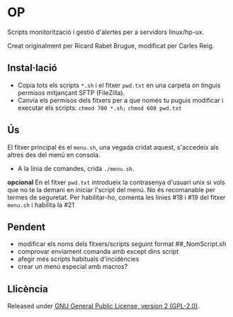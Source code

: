 # OP

Scripts monitorització i gestió d'alertes per a servidors linux/hp-ux.

Creat originalment per Ricard Rabet Brugue, modificat per Carles Reig.

## Instal·lació

- Copia tots els scripts `*.sh` i el fitxer `pwd.txt` en una carpeta on tinguis permisos mitjançant SFTP (FileZilla).
- Canvia els permisos dels fitxers per a que només tu puguis modificar i executar els scripts:
`chmod 700 *.sh;`
`chmod 600 pwd.txt`

## Ús

El fitxer principal és el `menu.sh`, una vegada cridat aquest, s'accedeix als altres des del menú en consola.

- A la línia de comandes, crida `./menu.sh`.

**opcional** En el fitxer `pwd.txt` introdueix la contrasenya d'usuari unix si vols que no te la demani en iniciar l'script del menú. No és recomanable per termes de seguretat.
Per habilitar-ho, comenta les línies #18 i #19 del fitxer `menu.sh` i habilita la #21

## Pendent

- modificar els noms dels fitxers/scripts seguint format ##_NomScript.sh
- comprovar enviament comanda amb except dins script
- afegir més scripts habituals d'incidències
- crear un menú especial amb macros?

## Llicència

Released under [GNU General Public License, version 2 (GPL-2.0)](http://opensource.org/licenses/GPL-2.0).